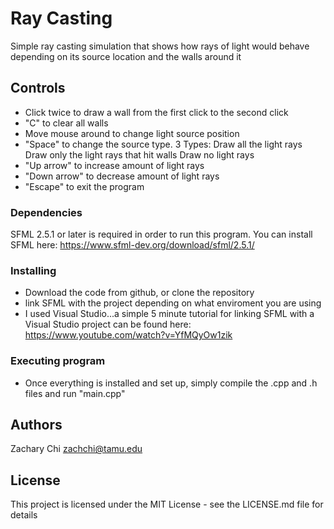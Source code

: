 # Ray Casting

Simple ray casting simulation that shows how rays of light would behave depending on its source location and the walls around it

## Controls

* Click twice to draw a wall from the first click to the second click
* "C" to clear all walls
* Move mouse around to change light source position
* "Space" to change the source type. 
      3 Types:
      Draw all the light rays 
      Draw only the light rays that hit walls
      Draw no light rays
* "Up arrow" to increase amount of light rays
* "Down arrow" to decrease amount of light rays
* "Escape" to exit the program

### Dependencies

SFML 2.5.1 or later is required in order to run this program. You can install SFML here: https://www.sfml-dev.org/download/sfml/2.5.1/

### Installing

* Download the code from github, or clone the repository
* link SFML with the project depending on what enviroment you are using
* I used Visual Studio...a simple 5 minute tutorial for linking SFML with a Visual Studio project can be found here: https://www.youtube.com/watch?v=YfMQyOw1zik

### Executing program

* Once everything is installed and set up, simply compile the .cpp and .h files and run "main.cpp"

## Authors

Zachary Chi
zachchi@tamu.edu

## License

This project is licensed under the MIT License - see the LICENSE.md file for details

